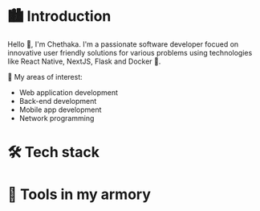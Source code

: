 # 🏙️ Introduction 

Hello 👋, I'm Chethaka. I'm a passionate software developer focued on innovative user friendly solutions for various problems using technologies like React Native, NextJS, Flask and Docker 🐳. 

🛐 My areas of interest: 
  * Web application development 
  * Back-end development
  * Mobile app development
  * Network programming

# 🛠️ Tech stack          

# 🏹 Tools in my armory 
